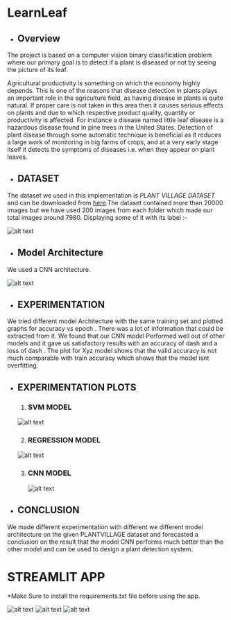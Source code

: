 # LearnLeaf
* ## Overview

The project is based on a computer vision binary classification problem where our primary goal is to detect if a plant is diseased or not by seeing the  picture of its leaf.

Agricultural productivity is something on which the economy highly depends. This is one of the reasons that disease detection in plants plays an important role in the agriculture field, as having disease in plants is quite natural. If proper care is not taken in this area then it causes serious effects on plants and due to which respective product quality, quantity or productivity is affected. For instance a disease named little leaf disease is a hazardous disease found in pine trees in the United States. Detection of plant disease through some automatic technique is beneficial as it reduces a large work of monitoring in big farms of crops, and at a very early stage itself it detects the symptoms of diseases i.e. when they appear on plant leaves.

* ## DATASET

The dataset we used in this implementation is *PLANT VILLAGE DATASET* and can be downloaded from [here](https://www.kaggle.com/emmarex/plantdisease).The dataset contained more than 20000 images but we have used 200 images from each folder which made our total images around 7980. 
Displaying some of it with its label :-

![alt text](https://github.com/SouravGupta45/LearnLeaf/blob/main/Output/Dataset.png "Plant Village Dataset")



* ## Model Architecture
We used a CNN architecture.

![alt text](https://github.com/SouravGupta45/LearnLeaf/blob/main/Output/Model_Summary.png "Model Summary")


* ## EXPERIMENTATION
 
We tried different model Architecture with the same training set and plotted graphs for accuracy vs epoch . There was a lot of information that could be extracted from it.  We found that our CNN model Performed well out of other models and it gave us satisfactory results with an accuracy of dash and a loss of dash . The plot for Xyz model shows that the valid accuracy is not much comparable with train accuracy which shows that the model isnt overfitting.

* ## EXPERIMENTATION PLOTS

    1. ### SVM MODEL
    
    ![alt text](https://github.com/SouravGupta45/LearnLeaf/blob/main/Output/SVM.png "SVM OUTPUT")
            
    2. ### REGRESSION MODEL
    
    ![alt text](https://github.com/SouravGupta45/LearnLeaf/blob/main/Output/Regression.png "Regression OUTPUT")

    3. ### CNN MODEL
    
       ![alt text](https://github.com/SouravGupta45/LearnLeaf/blob/main/Output/Image1.png "CNN OUTPUT")
       
 
* ## CONCLUSION
We made different experimentation with different we different model architecture  on the given PLANTVILLAGE dataset and forecasted a conclusion on the result that the model CNN performs much better than the other model and can be used to design a plant detection system.

# STREAMLIT APP
*Make Sure to install the requirements.txt file before using the app.


   ![alt text](https://github.com/SouravGupta45/LearnLeaf/blob/main/Output/AppUI.png "APP UI")
   ![alt text](https://github.com/SouravGupta45/LearnLeaf/blob/main/Output/AppUI1.png "APP UI")
   ![alt text](https://github.com/SouravGupta45/LearnLeaf/blob/main/Output/app3.png "APP UI")

